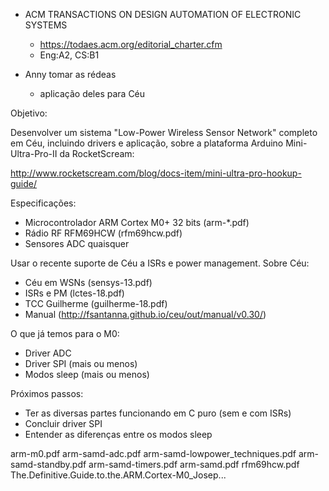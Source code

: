 - ACM TRANSACTIONS ON DESIGN AUTOMATION OF ELECTRONIC SYSTEMS
    - https://todaes.acm.org/editorial_charter.cfm
    - Eng:A2, CS:B1

- Anny tomar as rédeas
    - aplicação deles para Céu

Objetivo:

Desenvolver um sistema "Low-Power Wireless Sensor Network" completo em Céu, incluindo drivers e aplicação, sobre a plataforma Arduino Mini-Ultra-Pro-II da RocketScream:

http://www.rocketscream.com/blog/docs-item/mini-ultra-pro-hookup-guide/

Especificações:
- Microcontrolador ARM Cortex M0+ 32 bits (arm-*.pdf)
- Rádio RF RFM69HCW (rfm69hcw.pdf)
- Sensores ADC quaisquer

Usar o recente suporte de Céu a ISRs e power management.
Sobre Céu:
- Céu em WSNs (sensys-13.pdf)
- ISRs e PM (lctes-18.pdf)
- TCC Guilherme (guilherme-18.pdf)
- Manual (http://fsantanna.github.io/ceu/out/manual/v0.30/)

O que já temos para o M0:
- Driver ADC
- Driver SPI (mais ou menos)
- Modos sleep (mais ou menos)

Próximos passos:
- Ter as diversas partes funcionando em C puro (sem e com ISRs)
- Concluir driver SPI
- Entender as diferenças entre os modos sleep

 arm-m0.pdf
 arm-samd-adc.pdf
 arm-samd-lowpower_techniques.pdf
 arm-samd-standby.pdf
 arm-samd-timers.pdf
 arm-samd.pdf
 rfm69hcw.pdf
 The.Definitive.Guide.to.the.ARM.Cortex-M0_Josep...
